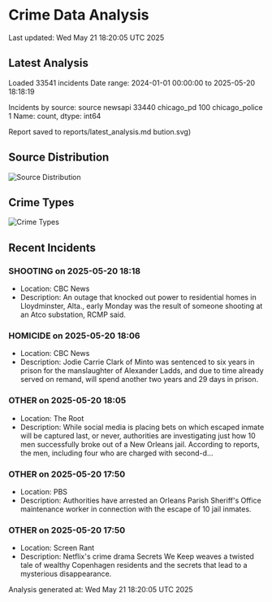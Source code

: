 # Crime Data Analysis
Last updated: Wed May 21 18:20:05 UTC 2025

## Latest Analysis

Loaded 33541 incidents
Date range: 2024-01-01 00:00:00 to 2025-05-20 18:18:19

Incidents by source:
source
newsapi           33440
chicago_pd          100
chicago_police        1
Name: count, dtype: int64

Report saved to reports/latest_analysis.md
bution.svg)

## Source Distribution
![Source Distribution](images/source_distribution.svg)

## Crime Types
![Crime Types](images/crime_types.svg)

## Recent Incidents

### SHOOTING on 2025-05-20 18:18
- Location: CBC News
- Description: An outage that knocked out power to residential homes in Lloydminster, Alta., early Monday was the result of someone shooting at an Atco substation, RCMP said.


### HOMICIDE on 2025-05-20 18:06
- Location: CBC News
- Description: Jodie Carrie Clark of Minto was sentenced to six years in prison for the manslaughter of Alexander Ladds, and due to time already served on remand, will spend another two years and 29 days in prison.


### OTHER on 2025-05-20 18:05
- Location: The Root
- Description: While social media is placing bets on which escaped inmate will be captured last, or never, authorities are investigating just how 10 men successfully broke out of a New Orleans jail. According to reports, the men, including four who are charged with second-d…


### OTHER on 2025-05-20 17:50
- Location: PBS
- Description: Authorities have arrested an Orleans Parish Sheriff's Office maintenance worker in connection with the escape of 10 jail inmates.


### OTHER on 2025-05-20 17:50
- Location: Screen Rant
- Description: Netflix's crime drama Secrets We Keep weaves a twisted tale of wealthy Copenhagen residents and the secrets that lead to a mysterious disappearance.

Analysis generated at: Wed May 21 18:20:05 UTC 2025
